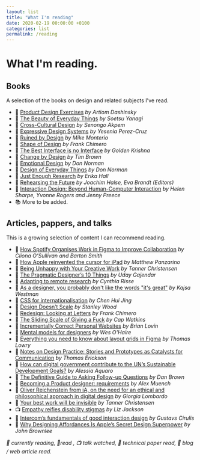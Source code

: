 ```yaml
---
layout: list
title: "What I'm reading"
date: 2020-02-19 00:00:00 +0100   
categories: list
permalink: /reading
---
```


# What I'm reading.

## Books
A selection of the books on design and related subjects I've read.

- 📖 [Product Design Exercises](https://productdesigninterview.com/) *by Artiom Dashinsky*   
- 📖 [The Beauty of Everyday Things](https://www.penguin.co.uk/books/311/311112/the-beauty-of-everyday-things/9780241366356.html) *by Soetsu Yanagi*   
- 📓 [Cross-Cultural Design](https://abookapart.com/products/cross-cultural-design) *by Senongo Akpem*   
- 📓 [Expressive Design Systems](https://abookapart.com/products/expressive-design-systems) *by Yesenia Perez-Cruz*   
- 📓 [Ruined by Design](https://www.ruinedby.design) *by Mike Monterio*   
- 📓 [Shape of Design](https://shapeofdesignbook.com) *by Frank Chimero*   
- 📓 [The Best Interface is no Interface](http://www.nointerface.com/book/) *by Golden Krishna*   
- 📓 [Change by Design](https://www.ideo.com/post/change-*by-design) *by Tim Brown*   
- 📓 [Emotional Design](https://www.amazon.com/Emotional-Design-Love-Everyday-Things/dp/0465051367) *by Don Norman*   
- 📓 [Design of Everyday Things](https://mitpress.mit.edu/books/design-everyday-things) *by Don Norman*   
- 📓 [Just Enough Research](https://abookapart.com/products/just-enough-research) *by Erika Hall*   
- 📓 [Rehearsing the Future](https://adk.elsevierpure.com/en/publications/rehearsing-the-future) *by Joachim Halse, Eva Brandt (Editors)*
- 📓 [Interaction Design: Beyond Human-Computer Interaction](https://www.amazon.com/Interaction-Design-Beyond-Human-Computer/dp/0470665769) *by Helen Sharpe, Yvonne Rogers and Jenny Preece*
- 📚 More to be added.


## Articles, pappers, and talks
This is a growing selection of content I can recommend reading.

- 📱 [How Spotify Organises Work in Figma to Improve Collaboration](https://spotify.design/article/how-spotify-organises-work-in-figma-to-improve-collaboration) *by Cliona O’Sullivan and Barton Smith*
- 📱 [How Apple reinvented the cursor for iPad](https://techcrunch.com/2020/05/06/how-apple-reinvented-the-cursor-for-ipad/) *by Matthew Panzarino*
- 📱 [Being Unhappy with Your Creative Work](https://creativesomething.net/post/60749379034/being-unhappy-with-your-creative-work) *by Tanner Christensen*
- 📱 [The Pragmatic Designer’s 10 Things](https://medium.com/@udanium/the-pragmatic-designer-s-10-things-a9f5c30288e2) <em>by Uday Gajendar</em>
- 📱 [Adapting to remote research](https://uxdesign.cc/adapting-to-remote-research-fa84b13bc9ab) *by Cynthia Risse*
- 📱 [As a designer, you probably don't like the words "it's great"​](https://www.linkedin.com/pulse/designer-you-probably-dont-like-words-its-great-kajsa-westman/) *by Kajsa Westman*
- 📱 [CSS for internationalisation](https://www.chenhuijing.com/blog/css-for-i18n/) *by Chen Hui Jing*
- 📱 [Design Doesn’t Scale](https://medium.com/@hellostanley/design-doesnt-scale-4d81e12cbc3e) *by Stanley Wood*
- 📱 [Redesign: Looking at Letters](https://frankchimero.com/blog/2020/looking-at-letters/) *by Frank Chimero*
- 📱 [The Sliding Scale of Giving a Fuck](https://capwatkins.com/blog/the-sliding-scale-of-giving-a-fuck) *by Cap Watkins*
- 📱 [Incrementally Correct Personal Websites](https://brianlovin.com/overthought/incrementally-correct-personal-websites) *by Brian Lovin*
- 📱 [Mental models for designers](https://dropbox.design/article/mental-models-for-designers) *by Wes O'Haire*
- 📱 [Everything you need to know about layout grids in Figma](https://www.figma.com/blog/everything-you-need-to-know-about-layout-grids-in-figma/) *by Thomas Lowry*
- 📄 [Notes on Design Practice: Stories and Prototypes as Catalysts for Communication](http://www.pliant.org/personal/Tom_Erickson/Stories.html) *by Thomas Erickson*
- 📱 [How can digital government contribute to the UN’s Sustainable Development Goals?](https://public.digital/2019/08/22/how-can-digital-government-contribute-to-the-uns-sustainable-development-goals/) *by Alessia Aquaro*
- 📱 [The Definitive Guide to Asking Follow-up Questions](https://medium.com/eightshapes-llc/the-definitive-guide-to-asking-follow-up-questions-5bfcddfa8a2e) *by Dan Brown*
- 📱 [Becoming a Product designer: requirements](https://paper.dropbox.com/published/Becoming-a-Product-designer-requirements-T2TC8MP45MlCG7sqrPhofQw) *by Alex Muench*
- 📱 [Oliver Reichenstein from iA, on the need for an ethical and philosophical approach in digital design](https://medium.com/demagsign/oliver-reichenstein-from-ia-on-the-need-for-an-ethical-and-philosophical-approach-in-digital-c57f2d00738) *by Giorgia Lombardo*
- 📱 [Your best work will be invisible](https://tannerchristensen.com/blog/2019/1/5/your-best-work-will-be-invisible) *by Tanner Christensen*
- 📺 [Empathy reifies disability stigmas](https://interaction19.ixda.org/program/keynote--liz-jackson/) *by Liz Jackson*
- 📱 [Intercom’s fundamentals of good interaction design](https://www.intercom.com/blog/fundamentals-good-interaction-design/) *by Gustavs Cirulis*
- 📱 [Why Designing Affordances Is Apple’s Secret Design Superpower](https://magenta.as/why-designing-affordances-is-apples-secret-design-superpower-2327a9d04106) *by John Brownlee*

<!---

- Nothing to see here
- “The stories we tell and the stories other tell us shape our work, our beliefs, and that’s what shapes us, as designers and people.”

- An interview with Facebook product designer Debashish Paul
- A Framework for Making Better Product Decisions
- How to write case studies for your online portfolio

- 📺 Complexity & Experience in Design

- A Modern Typographic Scale
- 5 online graphic design exercises to boost your skills
- Smoother & sharper shadows with layered box-shadows
- The best tips for giving formal feedback



- Insanely fast redesign exercises
- A checklist to improve your product UI
- The Art of Emotion — Norman’s 3 Levels of Emotional Design
- Designing teamwork: How our customers helped shape the future of Slack

--->

*📖 currently reading, 📓read , 📺 talk watched, 📄 technical paper read, 📱 blog / web article read.*
